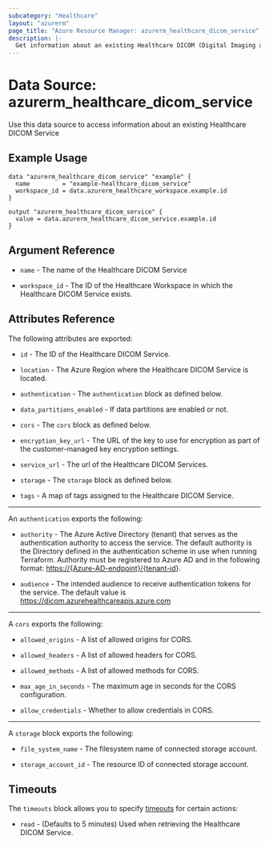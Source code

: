 ```yaml
---
subcategory: "Healthcare"
layout: "azurerm"
page_title: "Azure Resource Manager: azurerm_healthcare_dicom_service"
description: |-
  Get information about an existing Healthcare DICOM (Digital Imaging and Communications in Medicine) Service
---
```


# Data Source: azurerm_healthcare_dicom_service

Use this data source to access information about an existing Healthcare DICOM Service

## Example Usage

```hcl
data "azurerm_healthcare_dicom_service" "example" {
  name         = "example-healthcare_dicom_service"
  workspace_id = data.azurerm_healthcare_workspace.example.id
}

output "azurerm_healthcare_dicom_service" {
  value = data.azurerm_healthcare_dicom_service.example.id
}
```

## Argument Reference

* `name` - The name of the Healthcare DICOM Service

* `workspace_id` - The ID of the Healthcare Workspace in which the Healthcare DICOM Service exists.

## Attributes Reference

The following attributes are exported:

* `id` - The ID of the Healthcare DICOM Service.

* `location` - The Azure Region where the Healthcare DICOM Service is located.

* `authentication` - The `authentication` block as defined below.

* `data_partitions_enabled` - If data partitions are enabled or not.

* `cors` - The `cors` block as defined below.

* `encryption_key_url` - The URL of the key to use for encryption as part of the customer-managed key encryption settings.

* `service_url` - The url of the Healthcare DICOM Services.

* `storage` - The `storage` block as defined below.

* `tags` - A map of tags assigned to the Healthcare DICOM Service.

---
An `authentication` exports the following:

* `authority` - The Azure Active Directory (tenant) that serves as the authentication authority to access the service. The default authority is the Directory defined in the authentication scheme in use when running Terraform.
  Authority must be registered to Azure AD and in the following format: <https://{Azure-AD-endpoint}/{tenant-id>}.

* `audience` - The intended audience to receive authentication tokens for the service. The default value is <https://dicom.azurehealthcareapis.azure.com>

---

A `cors` exports the following:

* `allowed_origins` - A list of allowed origins for CORS.

* `allowed_headers` - A list of allowed headers for CORS.

* `allowed_methods` - A list of allowed methods for CORS.

* `max_age_in_seconds` - The maximum age in seconds for the CORS configuration.

* `allow_credentials` - Whether to allow credentials in CORS.

---

A `storage` block exports the following:

* `file_system_name` - The filesystem name of connected storage account.

* `storage_account_id` - The resource ID of connected storage account.


## Timeouts

The `timeouts` block allows you to specify [timeouts](https://www.terraform.io/language/resources/syntax#operation-timeouts) for certain actions:

* `read` - (Defaults to 5 minutes) Used when retrieving the Healthcare DICOM Service.
